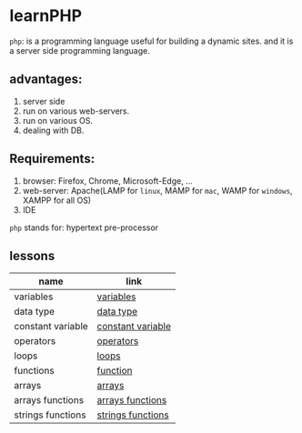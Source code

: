 # learnPHP
`php`: is a programming language useful for building a dynamic sites. and it is a server side programming language.

## advantages:
1. server side
2. run on various web-servers.
3. run on various OS.
4. dealing with DB.

## Requirements:
1. browser: Firefox, Chrome, Microsoft-Edge, ...
2. web-server: Apache(LAMP for `linux`, MAMP for `mac`, WAMP for `windows`, XAMPP for all OS)
3. IDE

`php` stands for: hypertext pre-processor
## lessons
| name      | link | 
| --------- | ---- | 
| variables | [variables](notes/variables.md) | 
| data type | [data type](notes/data_type_lesson.md) | 
| constant variable | [constant variable](notes/constant_lesson.md) | 
| operators | [operators](notes/php_operators.md) | 
| loops | [loops](notes/loops.md) | 
| functions | [function](notes/function.md) | 
| arrays | [arrays](notes/arrays.md) | 
| arrays functions | [arrays functions](notes/arrays.md#arrays-function-most-popular) | 
| strings functions | [strings functions](notes/string_functions.md) | 
